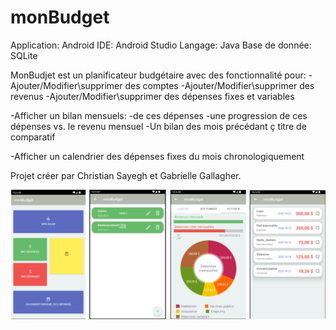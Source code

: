 # monBudget
Application: Android
IDE: Android Studio
Langage: Java
Base de donnée: SQLite

MonBudjet est un planificateur budgétaire avec des fonctionnalité pour:
  -Ajouter/Modifier\supprimer des comptes
  -Ajouter/Modifier\supprimer des revenus
  -Ajouter/Modifier\supprimer des dépenses fixes et variables
  
  -Afficher un bilan mensuels:
    -de ces dépenses
    -une progression de ces dépenses vs. le revenu mensuel
    -Un bilan des mois précédant ç titre de comparatif
    
  -Afficher un calendrier des dépenses fixes du mois chronologiquement


Projet créer par Christian Sayegh et Gabrielle Gallagher.

![Screen Previews](https://github.com/ChristWasTaken/monBudget/blob/master/previewImages/screenshot.png/?raw=true "Preview")
